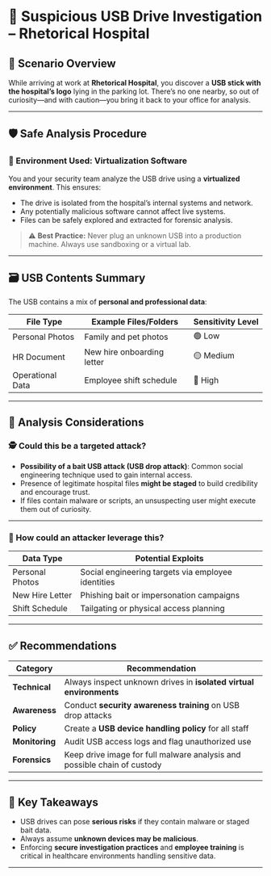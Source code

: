 # 💾 Suspicious USB Drive Investigation – Rhetorical Hospital

## 🧠 Scenario Overview

While arriving at work at **Rhetorical Hospital**, you discover a **USB stick with the hospital’s logo** lying in the parking lot. There’s no one nearby, so out of curiosity—and with caution—you bring it back to your office for analysis.

---

## 🛡️ Safe Analysis Procedure

### 🔐 Environment Used: Virtualization Software

You and your security team analyze the USB drive using a **virtualized environment**. This ensures:
- The drive is isolated from the hospital’s internal systems and network.
- Any potentially malicious software cannot affect live systems.
- Files can be safely explored and extracted for forensic analysis.

> ⚠️ **Best Practice:** Never plug an unknown USB into a production machine. Always use sandboxing or a virtual lab.

---

## 🗃️ USB Contents Summary

The USB contains a mix of **personal and professional data**:

| File Type           | Example Files/Folders                     | Sensitivity Level |
|---------------------|-------------------------------------------|-------------------|
| Personal Photos     | Family and pet photos                     | 🟢 Low            |
| HR Document         | New hire onboarding letter                | 🟡 Medium         |
| Operational Data    | Employee shift schedule                   | 🔴 High           |

---

## 🧩 Analysis Considerations

### 🕵️ Could this be a targeted attack?

- **Possibility of a bait USB attack (USB drop attack)**: Common social engineering technique used to gain internal access.
- Presence of legitimate hospital files **might be staged** to build credibility and encourage trust.
- If files contain malware or scripts, an unsuspecting user might execute them out of curiosity.

---

### 🧠 How could an attacker leverage this?

| Data Type           | Potential Exploits                                  |
|---------------------|-----------------------------------------------------|
| Personal Photos     | Social engineering targets via employee identities  |
| New Hire Letter     | Phishing bait or impersonation campaigns            |
| Shift Schedule      | Tailgating or physical access planning              |

---

## ✅ Recommendations

| Category     | Recommendation                                                         |
|--------------|------------------------------------------------------------------------|
| **Technical**| Always inspect unknown drives in **isolated virtual environments**      |
| **Awareness**| Conduct **security awareness training** on USB drop attacks            |
| **Policy**   | Create a **USB device handling policy** for all staff                  |
| **Monitoring**| Audit USB access logs and flag unauthorized use                       |
| **Forensics**| Keep drive image for full malware analysis and possible chain of custody|

---

## 🚨 Key Takeaways

- USB drives can pose **serious risks** if they contain malware or staged bait data.
- Always assume **unknown devices may be malicious**.
- Enforcing **secure investigation practices** and **employee training** is critical in healthcare environments handling sensitive data.

---
